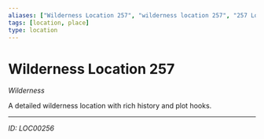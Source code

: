 ```yaml
---
aliases: ["Wilderness Location 257", "wilderness location 257", "257 Location Wilderness"]
tags: [location, place]
type: location
---
```


# Wilderness Location 257

*Wilderness*

A detailed wilderness location with rich history and plot hooks.

---
*ID: LOC00256*